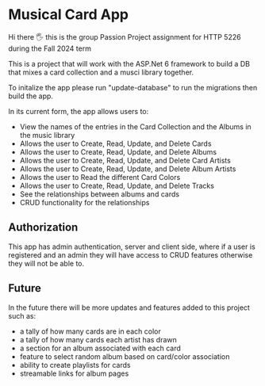 # Musical Card App

Hi there 🖐️ this is the group Passion Project assignment for HTTP 5226 during the Fall 2024 term

This is a project that will work with the ASP.Net 6 framework to build a DB that mixes a card collection and a musci library together.

To initalize the app please run "update-database" to run the migrations then build the app.

In its current form, the app allows users to:

- View the names of the entries in the Card Collection and the Albums in the music library
- Allows the user to Create, Read, Update, and Delete Cards
- Allows the user to Create, Read, Update, and Delete Albums
- Allows the user to Create, Read, Update, and Delete Card Artists
- Allows the user to Create, Read, Update, and Delete Album Artists
- Allows the user to Read the different Card Colors
- Allows the user to Create, Read, Update, and Delete Tracks
- See the relationships between albums and cards
- CRUD functionality for the relationships

## Authorization
This app has admin authentication, server and client side, where if a user is registered and an admin they will have access to CRUD features otherwise they will not be able to.

## Future
In the future there will be more updates and features added to this project such as:
- a tally of how many cards are in each color
- a tally of how many cards each artist has drawn
- a section for an album associated with each card
- feature to select random album based on card/color association
- ability to create playlists for cards
- streamable links for album pages
